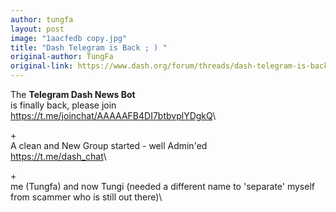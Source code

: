 ```yaml
---
author: tungfa
layout: post
image: "1aacfedb copy.jpg"
title: "Dash Telegram is Back ; ) "
original-author: TungFa
original-link: https://www.dash.org/forum/threads/dash-telegram-is-back.36818/
---
```



The **Telegram Dash News Bot**\
is finally back, please join\
<https://t.me/joinchat/AAAAAFB4DI7btbvplYDgkQ>\

+\
A clean and New Group started - well Admin'ed\
<https://t.me/dash_chat>\

+\
me (Tungfa) and now Tungi (needed a different name to 'separate' myself from scammer who is still out there)\
